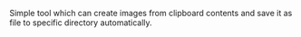 Simple tool which can create images from clipboard contents
and save it as file to specific directory automatically.
